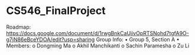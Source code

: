 # CS546_FinalProject
Roadmap:
  https://docs.google.com/document/d/1rwgBnkCaUjivOpRTSNohd7tgfA9O-g7jN86eBceYDOA/edit?usp=sharing
  Group Info:
  •	Group 5, Section A
  •	Members:
    o	Dongming Ma
    o	Akhil Manchikanti
    o	Sachin Paramesha
    o	Zu Li
